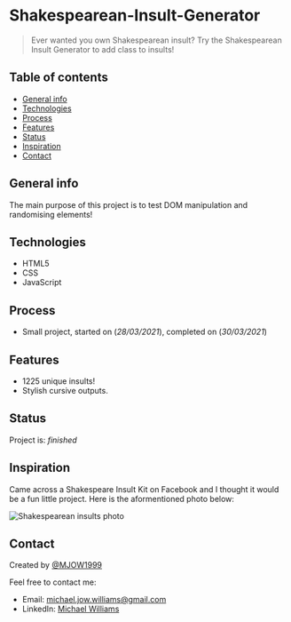 # Shakespearean-Insult-Generator
> Ever wanted you own Shakespearean insult? Try the Shakespearean Insult Generator to add class to insults!

## Table of contents
* [General info](#general-info)
* [Technologies](#technologies)
* [Process](#process)
* [Features](#features)
* [Status](#status)
* [Inspiration](#inspiration)
* [Contact](#contact)

## General info
The main purpose of this project is to test DOM manipulation and randomising elements!

## Technologies
* HTML5
* CSS
* JavaScript

## Process
* Small project, started on (_28/03/2021_), completed on (_30/03/2021_)

## Features
* 1225 unique insults!
* Stylish cursive outputs.

## Status
Project is: _finished_

## Inspiration

Came across a Shakespeare Insult Kit on Facebook and I thought it would be a fun little project. Here is the aformentioned photo below: 

![Shakespearean insults photo](https://i.postimg.cc/nh1cqk6J/image-6483441.jpg)

## Contact
Created by [@MJOW1999](https://github.com/MJOW1999)

Feel free to contact me: 
* Email: michael.jow.williams@gmail.com
* LinkedIn: [Michael Williams](https://www.linkedin.com/in/michael-williams-17a9b81a0)
